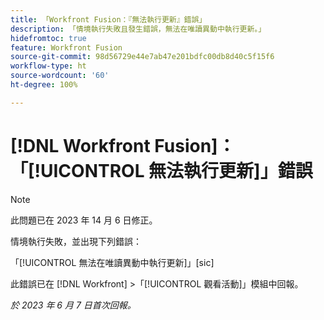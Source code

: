 ```yaml
---
title: 「Workfront Fusion：『無法執行更新』錯誤」
description: 「情境執行失敗且發生錯誤，無法在唯讀異動中執行更新。」
hidefromtoc: true
feature: Workfront Fusion
source-git-commit: 98d56729e44e7ab47e201bdfc00db8d40c5f15f6
workflow-type: ht
source-wordcount: '60'
ht-degree: 100%

---
```



# [!DNL Workfront Fusion]：「[!UICONTROL 無法執行更新]」錯誤

>[!NOTE]
>
>此問題已在 2023 年 14 月 6 日修正。

情境執行失敗，並出現下列錯誤：

「[!UICONTROL 無法在唯讀異動中執行更新]」[sic]

此錯誤已在 [!DNL Workfront] >「[!UICONTROL 觀看活動]」模組中回報。

_於 2023 年 6 月 7 日首次回報。_

